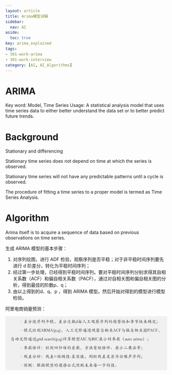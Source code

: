 ```yaml
---
layout: article
title: Arima模型详解
sidebar:
  nav: AI
aside:
  toc: true
key: arima_explained
tags:
- 301-work-arima
- 301-work-interview
category: [AI, AI_Algorithms]
---
```

# ARIMA

Key word: Model, Time Series
Usage: A statistical analysis model that uses time series data to either better understand the data set or to better predict future trends.

# Background

Stationary and differencing

Stationary time series does not depend on time at which the series is observed. 

Stationary time series will not have any predictable patterns until a cycle is observed. 

The procedure of fitting a time series to a proper model is termed as Time Series Analysis. 

# Algorithm

Arima itself is to acquire a sequence of data based on previous observations on time series. 

生成 ARIMA 模型的基本步骤：

1. 对序列绘图，进行 ADF 检验，观察序列是否平稳；对于非平稳时间序列要先进行 d 阶差分，转化为平稳时间序列；
2. 经过第一步处理，已经得到平稳时间序列。要对平稳时间序列分别求得其自相关系数（ACF）和偏自相关系数（PACF），通过对自相关图和偏自相关图的分析，得到最佳的阶数p、q；
3. 由以上得到的d、q、p ，得到 ARIMA 模型。然后开始对得到的模型进行模型检验。

阿里电商销量预测：

![Image](/assets/images/arima_proc.png)